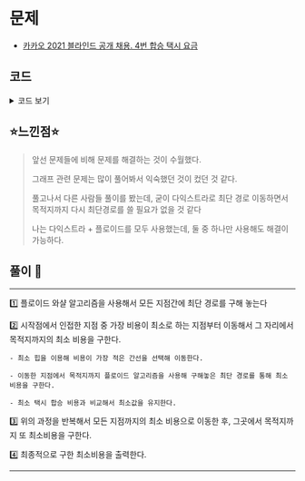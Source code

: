 # 문제
- [카카오 2021 블라인드 공개 채용. 4번 합승 택시 요금](https://programmers.co.kr/learn/courses/30/lessons/72413)

## 코드

<details><summary> 코드 보기 </summary>

``` java
import java.util.ArrayList;
import java.util.Arrays;
import java.util.List;
import java.util.PriorityQueue;
import java.util.Scanner;

class Edge{
    int dst, cost;

    public Edge(int dst, int cost) {
        this.dst = dst;
        this.cost = cost;
    }
}

class Solution {
    static int ans = 987654321;
    static int dist[], dp[][];
    static List<Edge> adj[];
    public static int solution(int n, int s, int a, int b, int[][] fares) {
        dist = new int[n + 1];
        Arrays.fill(dist, 987654321);
        adj = new List[n + 1];
        dp = new int[n + 1][n + 1];

        for (int i = 0; i <= n; i++) {
            adj[i] = new ArrayList<>();
            Arrays.fill(dp[i], 987654321);
        }

        for (int[] fare : fares) {
            int u = fare[0];
            int v = fare[1];
            int c = fare[2];
            dp[u][v] = dp[v][u] = c;
            adj[u].add(new Edge(v, c));
            adj[v].add(new Edge(u, c));
        }

        getFloyd(n);
        dijkstra(s, a, b);
        return ans;
    }

    private static void getFloyd(int n) {
        for (int k = 1; k <= n ; k++) {
            for (int i = 1; i <= n; i++) {
                for (int j = 1; j <= n; j++) {
                    if(i == j) dp[i][j] = 0;
                    else{
                        if(dp[i][j] > dp[i][k] + dp[k][j])
                            dp[i][j] = dp[i][k] + dp[k][j];
                    }
                }
            }
        }
    }

    private static void dijkstra(int s, int a, int b) {
        PriorityQueue<Edge> pq = new PriorityQueue<>((c, d) -> (c.cost - d.cost));
        pq.add(new Edge(s, 0));
        dist[s] = 0;
        while (!pq.isEmpty()) {
            Edge now = pq.poll();
            int cur = now.dst, curCost = now.cost;
            if(dist[cur] < curCost) continue;
            ans = Math.min(ans, curCost + dp[cur][a] + dp[cur][b]);
            for (Edge edge : adj[cur]) {
                int next = edge.dst;
                int nextCost = edge.cost;
                if(dist[next] > curCost + nextCost){
                    dist[next] = curCost + nextCost;
                    pq.add(new Edge(next, dist[next]));
                }
            }
        }
    }
}
```

</details>

## ⭐️느낀점⭐️
> 앞선 문제들에 비해 문제를 해결하는 것이 수월했다.
> 
> 그래프 관련 문제는 많이 풀어봐서 익숙했던 것이 컸던 것 같다.
>
> 풀고나서 다른 사람들 풀이를 봤는데, 굳이 다익스트라로 최단 경로 이동하면서 목적지까지 다시 최단경로를 쓸 필요가 없을 것 같다
> 
> 나는 다익스트라 + 플로이드를 모두 사용했는데, 둘 중 하나만 사용해도 해결이 가능하다.

## 풀이 📣
<hr/>

1️⃣ 플로이드 와샬 알고리즘을 사용해서 모든 지점간에 최단 경로를 구해 놓는다  


2️⃣ 시작점에서 인접한 지점 중 가장 비용이 최소로 하는 지점부터 이동해서 그 자리에서 목적지까지의 최소 비용을 구한다.

    - 최소 힙을 이용해 비용이 가장 적은 간선을 선택해 이동한다.

    - 이동한 지점에서 목적지까지 플로이드 알고리즘을 사용해 구해놓은 최단 경로를 통해 최소 비용을 구한다.

    - 최소 택시 합승 비용과 비교해서 최소값을 유지한다.


3️⃣ 위의 과정을 반복해서 모든 지점까지의 최소 비용으로 이동한 후, 그곳에서 목적지까지 또 최소비용을 구한다.


4️⃣ 최종적으로 구한 최소비용을 출력한다.

<hr/>